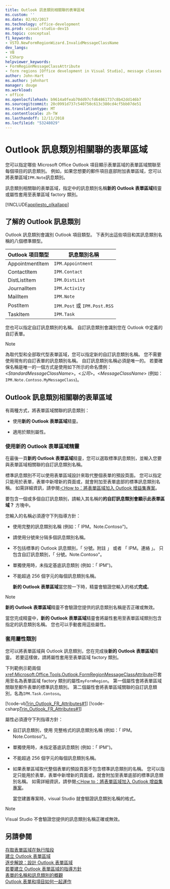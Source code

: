 ```yaml
---
title: Outlook 訊息類別相關聯的表單區域
ms.custom: ''
ms.date: 02/02/2017
ms.technology: office-development
ms.prod: visual-studio-dev15
ms.topic: conceptual
f1_keywords:
- VSTO.NewFormRegionWizard.InvalidMessageClassName
dev_langs:
- VB
- CSharp
helpviewer_keywords:
- FormRegionMessageClassAttribute
- form regions [Office development in Visual Studio], message classes
author: John-Hart
ms.author: johnhart
manager: douge
ms.workload:
- office
ms.openlocfilehash: b9614a0feab70dd97cfd64861737c8b42dd146b7
ms.sourcegitcommit: 20c0991d737c540750c613c380cd4cf5bb07de51
ms.translationtype: MT
ms.contentlocale: zh-TW
ms.lasthandoff: 12/11/2018
ms.locfileid: "53248029"
---
```

# <a name="associate-a-form-region-with-an-outlook-message-class"></a>Outlook 訊息類別相關聯的表單區域
  您可以指定哪些 Microsoft Office Outlook 項目顯示表單區域的表單區域關聯至每個項目的訊息類別。 例如，如果您想要的郵件項目底部附加表單區域，您可以將表單區域`IPM.Note`訊息類別。  
  
 訊息類別相關聯的表單區域，指定中的訊息類別名稱**新的 Outlook 表單區域**精靈或屬性套用至表單區域 factory 類別。  
  
 [!INCLUDE[appliesto_olkallapp](../vsto/includes/appliesto-olkallapp-md.md)]  
  
## <a name="understand-outlook-message-classes"></a>了解的 Outlook 訊息類別  
 Outlook 訊息類別會識別 Outlook 項目類型。 下表列出這些項目和其訊息類別名稱的八個標準類型。  
  
|Outlook 項目類型|訊息類別名稱|  
|-----------------------|------------------------|  
|AppointmentItem|`IPM.Appointment`|  
|ContactItem|`IPM.Contact`|  
|DistListItem|`IPM.DistList`|  
|JournalItem|`IPM.Activity`|  
|MailItem|`IPM.Note`|  
|PostItem|`IPM.Post` 或 `IPM.Post.RSS`|  
|TaskItem|`IPM.Task`|  
  
 您也可以指定自訂訊息類別的名稱。 自訂訊息類別會識別您在 Outlook 中定義的自訂表單。  
  
> [!NOTE]  
>  為取代型和全部取代型表單區域，您可以指定新的自訂訊息類別名稱。 您不需要使用現有的自訂表單的訊息類別名稱。 自訂訊息類別名稱必須是唯一的。 若要確保名稱是唯一的一個方式是使用如下所示的命名慣例：\<*StandardMessageClassName*>。\<*公司*>。\<*MessageClassName*> (例如： `IPM.Note.Contoso.MyMessageClass`)。  
  
## <a name="associate-a-form-region-with-an-outlook-message-class"></a>Outlook 訊息類別相關聯的表單區域  
 有兩種方式，將表單區域關聯的訊息類別：  
  
-   使用**新的 Outlook 表單區域**精靈。  
  
-   適用於類別屬性。  
  
### <a name="use-the-new-outlook-form-region-wizard"></a>使用新的 Outlook 表單區域精靈  
 在最後一頁**新的 Outlook 表單區域**精靈，您可以選取標準訊息類別，並輸入您要與表單區域相關聯的自訂訊息類別名稱。  
  
 標準訊息類別不可以使用表單區域設計來取代整個表單的預設頁面。 您可以指定只能用於表單，表單中新增新的頁面或，就會附加至表單底部的標準訊息類別名稱。 如需詳細資訊，請參閱[＜How to：將表單區域加入 Outlook 增益集專案](../vsto/how-to-add-a-form-region-to-an-outlook-add-in-project.md)。  
  
 要包含一個或多個自訂訊息類別，請輸入其名稱的**的自訂訊息類別會顯示此表單區域？**  方塊中。  
  
 您輸入的名稱必須遵守下列指導方針：  
  
- 使用完整的訊息類別名稱 (例如：「 IPM。Note.Contoso")。  
  
- 請使用分號來分隔多個訊息類別名稱。  
  
- 不包括標準的 Outlook 訊息類別，「 分號。附註 」 或者 「 IPM。連絡 」。 只包含自訂訊息類別，「 分號。Note.Contoso"。  
  
- 單獨使用時，未指定基底訊息類別 (例如：「 IPM")。  
  
- 不能超過 256 個字元的每個訊息類別名稱。  
  
  **新的 Outlook 表單區域**當您按一下時，精靈會驗證您輸入的格式**完成**。  
  
> [!NOTE]  
>  **新的 Outlook 表單區域**精靈不會驗證您提供的訊息類別名稱是否正確或無效。  
  
 當您完成精靈中，**新的 Outlook 表單區域**精靈會將屬性套用至表單區域類別包含指定的訊息類別名稱。 您也可以手動套用這些屬性。  
  
### <a name="apply-class-attributes"></a>套用屬性類別  
 您可以將表單區域與 Outlook 訊息類別，您在完成後**新的 Outlook 表單區域**精靈。 若要這樣做，請將屬性套用至表單區域 factory 類別。  
  
 下列範例示範兩個<xref:Microsoft.Office.Tools.Outlook.FormRegionMessageClassAttribute>已套用至名為表單區域 factory 類別的屬性`myFormRegion`。 第一個屬性會將表單區域關聯至郵件表單的標準訊息類別。 第二個屬性會將表單區域關聯的自訂訊息類別，名為`IPM.Task.Contoso`。  
  
 [!code-vb[Trin_Outlook_FR_Attributes#1](../vsto/codesnippet/VisualBasic/Trin_Outlook_FR_Attributes/FormRegion1.vb#1)]
 [!code-csharp[Trin_Outlook_FR_Attributes#1](../vsto/codesnippet/CSharp/Trin_Outlook_FR_Attributes/FormRegion1.cs#1)]  
  
 屬性必須遵守下列指導方針：  
  
- 自訂訊息類別，使用 完整格式的訊息類別名稱 (例如：「 IPM。Note.Contoso")。  
  
- 單獨使用時，未指定基底訊息類別 (例如：「 IPM")。  
  
- 不能超過 256 個字元的每個訊息類別名稱。  
  
- 如果表單區域取代整個表單的預設頁面不包含標準訊息類別的名稱。 您可以指定只能用於表單，表單中新增新的頁面或，就會附加至表單底部的標準訊息類別名稱。 如需詳細資訊，請參閱[＜How to：將表單區域加入 Outlook 增益集專案](../vsto/how-to-add-a-form-region-to-an-outlook-add-in-project.md)。  
  
  當您建置專案時，visual Studio 就會驗證訊息類別名稱的格式。  
  
> [!NOTE]  
>  Visual Studio 不會驗證您提供的訊息類別名稱正確或無效。  
  
## <a name="see-also"></a>另請參閱  
 [存取表單區域在執行階段](../vsto/accessing-a-form-region-at-run-time.md)   
 [建立 Outlook 表單區域](../vsto/creating-outlook-form-regions.md)   
 [逐步解說：設計 Outlook 表單區域](../vsto/walkthrough-designing-an-outlook-form-region.md)   
 [若要建立 Outlook 表單區域的指導方針](../vsto/guidelines-for-creating-outlook-form-regions.md)   
 [表單的名稱和訊息類別的概觀](/office/vba/outlook/Concepts/Forms/form-name-and-message-class-overview)   
 [Outlook 表單和項目如何一起運作](/office/vba/outlook/Concepts/Forms/how-outlook-forms-and-items-work-together)  
  
  